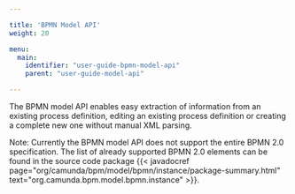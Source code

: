 ```yaml
---

title: 'BPMN Model API'
weight: 20

menu:
  main:
    identifier: "user-guide-bpmn-model-api"
    parent: "user-guide-model-api"

---
```



The BPMN model API enables easy extraction of information from an existing process definition, editing an existing process definition or creating a complete new one without manual XML parsing.

Note: Currently the BPMN model API does not support the entire BPMN 2.0 specification.
The list of already supported BPMN 2.0 elements can be found in the source code package {{< javadocref page="org/camunda/bpm/model/bpmn/instance/package-summary.html" text="org.camunda.bpm.model.bpmn.instance" >}}.

